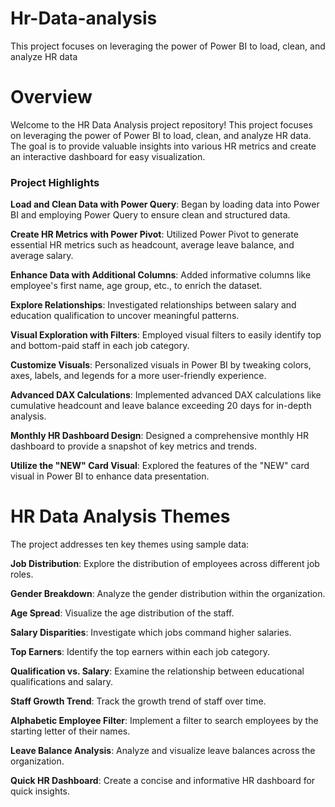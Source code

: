 # Hr-Data-analysis
 This project focuses on leveraging the power of Power BI to load, clean, and analyze HR data
# Overview
Welcome to the HR Data Analysis project repository! This project focuses on leveraging the power of Power BI to load, clean, and analyze HR data. The goal is to provide valuable insights into various HR metrics and create an interactive dashboard for easy visualization.

### Project Highlights
**Load and Clean Data with Power Query**: Began by loading data into Power BI and employing Power Query to ensure clean and structured data.

**Create HR Metrics with Power Pivot**: Utilized Power Pivot to generate essential HR metrics such as headcount, average leave balance, and average salary.

**Enhance Data with Additional Columns**: Added informative columns like employee's first name, age group, etc., to enrich the dataset.

**Explore Relationships**: Investigated relationships between salary and education qualification to uncover meaningful patterns.

**Visual Exploration with Filters**: Employed visual filters to easily identify top and bottom-paid staff in each job category.

**Customize Visuals**: Personalized visuals in Power BI by tweaking colors, axes, labels, and legends for a more user-friendly experience.

**Advanced DAX Calculations**: Implemented advanced DAX calculations like cumulative headcount and leave balance exceeding 20 days for in-depth analysis.

**Monthly HR Dashboard Design**: Designed a comprehensive monthly HR dashboard to provide a snapshot of key metrics and trends.

**Utilize the "NEW" Card Visual**: Explored the features of the "NEW" card visual in Power BI to enhance data presentation.
# HR Data Analysis Themes
The project addresses ten key themes using sample data:

**Job Distribution**: Explore the distribution of employees across different job roles.

**Gender Breakdown**: Analyze the gender distribution within the organization.

**Age Spread**: Visualize the age distribution of the staff.

**Salary Disparities**: Investigate which jobs command higher salaries.

**Top Earners**: Identify the top earners within each job category.

**Qualification vs. Salary**: Examine the relationship between educational qualifications and salary.

**Staff Growth Trend**: Track the growth trend of staff over time.

**Alphabetic Employee Filter**: Implement a filter to search employees by the starting letter of their names.

**Leave Balance Analysis**: Analyze and visualize leave balances across the organization.

**Quick HR Dashboard**: Create a concise and informative HR dashboard for quick insights.
